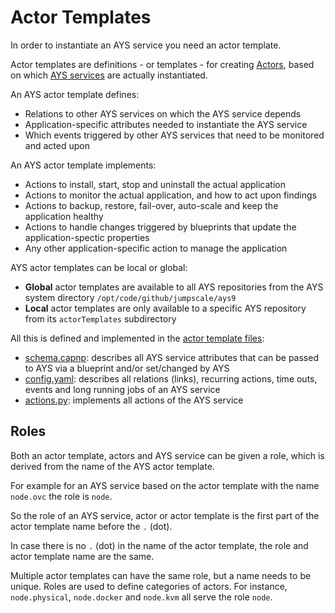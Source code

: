# Actor Templates

In order to instantiate an AYS service you need an actor template.

Actor templates are definitions - or templates - for creating [Actors](Actors.md), based on which [AYS services](Services.md) are actually instantiated.

An AYS actor template defines:
- Relations to other AYS services on which the AYS service depends
- Application-specific attributes needed to instantiate the AYS service
- Which events triggered by other AYS services that need to be monitored and acted upon

An AYS actor template implements:
- Actions to install, start, stop and uninstall the actual application
- Actions to monitor the actual application, and how to act upon findings
- Actions to backup, restore, fail-over, auto-scale and keep the application healthy
- Actions to handle changes triggered by blueprints that update the application-spectic properties
- Any other application-specific action to manage the application

AYS actor templates can be local or global:
- **Global** actor templates are available to all AYS repositories from the AYS system directory `/opt/code/github/jumpscale/ays9`
- **Local** actor templates are only available to a specific AYS repository from its `actorTemplates` subdirectory

All this is defined and implemented in the [actor template files](../ActorTemplateFiles/README.md):

- [schema.capnp](../ActorTemplateFiles/Schema.md): describes all AYS service attributes that can be passed to AYS via a blueprint and/or set/changed by AYS   
- [config.yaml](../ActorTemplateFiles/Config.md): describes all relations (links), recurring actions, time outs, events and long running jobs of an AYS service
- [actions.py](../ActorTemplateFiles/Actions.md): implements all actions of the AYS service


## Roles

Both an actor template, actors and AYS service can be given a role, which is derived from the name of the AYS actor template.

For example for an AYS service based on the actor template with the name `node.ovc` the role is `node`.

So the role of an AYS service, actor or actor template is the first part of the actor template name before the `.` (dot).

In case there is no `.` (dot) in the name of the actor template, the role and actor template name are the same.

Multiple actor templates can have the same role, but a name needs to be unique. Roles are used to define categories of actors. For instance, `node.physical`, `node.docker` and `node.kvm` all serve the role `node`.
